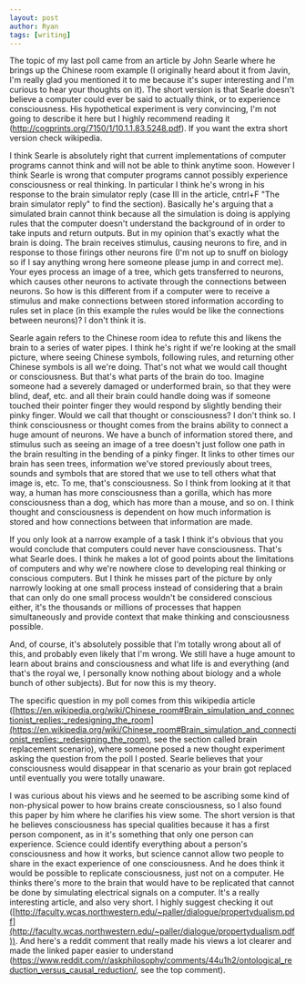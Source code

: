 ```yaml
---
layout: post
author: Ryan
tags: [writing]
---
```

The topic of my last poll came from an article by John Searle where he brings up the Chinese room example (I originally heard about it from Javin, I'm really glad you mentioned it to me because it's super interesting and I'm curious to hear your thoughts on it). The short version is that Searle doesn't believe a computer could ever be said to actually think, or to experience consciousness. His hypothetical experiment is very convincing, I'm not going to describe it here but I highly recommend reading it (http://cogprints.org/7150/1/10.1.1.83.5248.pdf). If you want the extra short version check wikipedia.

I think Searle is absolutely right that current implementations of computer programs cannot think and will not be able to think anytime soon. However I think Searle is wrong that computer programs cannot possibly experience consciousness or real thinking. In particular I think he's wrong in his response to the brain simulator reply (case III in the article, cntrl+F "The brain simulator reply" to find the section). Basically he's arguing that a simulated brain cannot think because all the simulation is doing is applying rules that the computer doesn't understand the background of in order to take inputs and return outputs. But in my opinion that's exactly what the brain is doing. The brain receives stimulus, causing neurons to fire, and in response to those firings other neurons fire (I'm not up to snuff on biology so if I say anything wrong here someone please jump in and correct me). Your eyes process an image of a tree, which gets transferred to neurons, which causes other neurons to activate through the connections between neurons. So how is this different from if a computer were to receive a stimulus and make connections between stored information according to rules set in place (in this example the rules would be like the connections between neurons)? I don't think it is.

Searle again refers to the Chinese room idea to refute this and likens the brain to a series of water pipes. I think he's right if we're looking at the small picture, where seeing Chinese symbols, following rules, and returning other Chinese symbols is all we're doing. That's not what we would call thought or consciousness. But that's what parts of the brain do too. Imagine someone had a severely damaged or underformed brain, so that they were blind, deaf, etc. and all their brain could handle doing was if someone touched their pointer finger they would respond by slightly bending their pinky finger. Would we call that thought or consciousness? I don't think so. I think consciousness or thought comes from the brains ability to connect a huge amount of neurons. We have a bunch of information stored there, and stimulus such as seeing an image of a tree doesn't just follow one path in the brain resulting in the bending of a pinky finger. It links to other times our brain has seen trees, information we've stored previously about trees, sounds and symbols that are stored that we use to tell others what that image is, etc. To me, that's consciousness. So I think from looking at it that way, a human has more consciousness than a gorilla, which has more consciousness than a dog, which has more than a mouse, and so on. I think thought and consciousness is dependent on how much information is stored and how connections between that information are made.

If you only look at a narrow example of a task I think it's obvious that you would conclude that computers could never have consciousness. That's what Searle does. I think he makes a lot of good points about the limitations of computers and why we're nowhere close to developing real thinking or conscious computers. But I think he misses part of the picture by only narrowly looking at one small process instead of considering that a brain that can only do one small process wouldn't be considered conscious either, it's the thousands or millions of processes that happen simultaneously and provide context that make thinking and consciousness possible.

And, of course, it's absolutely possible that I'm totally wrong about all of this, and probably even likely that I'm wrong. We still have a huge amount to learn about brains and consciousness and what life is and everything (and that's the royal we, I personally know nothing about biology and a whole bunch of other subjects). But for now this is my theory.

The specific question in my poll comes from this wikipedia article ([https://en.wikipedia.org/wiki/Chinese_room#Brain_simulation_and_connectionist_replies:_redesigning_the_room](https://en.wikipedia.org/wiki/Chinese_room#Brain_simulation_and_connectionist_replies:_redesigning_the_room), see the section called brain replacement scenario), where someone posed a new thought experiment asking the question from the poll I posted. Searle believes that your consciousness would disappear in that scenario as your brain got replaced until eventually you were totally unaware.

I was curious about his views and he seemed to be ascribing some kind of non-physical power to how brains create consciousness, so I also found this paper by him where he clarifies his view some. The short version is that he believes consciousness has special qualities because it has a first person component, as in it's something that only one person can experience. Science could identify everything about a person's consciousness and how it works, but science cannot allow two people to share in the exact experience of one consciousness. And he does think it would be possible to replicate consciousness, just not on a computer. He thinks there's more to the brain that would have to be replicated that cannot be done by simulating electrical signals on a computer. It's a really interesting article, and also very short. I highly suggest checking it out ([http://faculty.wcas.northwestern.edu/~paller/dialogue/propertydualism.pdf](http://faculty.wcas.northwestern.edu/~paller/dialogue/propertydualism.pdf)). And here's a reddit comment that really made his views a lot clearer and made the linked paper easier to understand (https://www.reddit.com/r/askphilosophy/comments/44u1h2/ontological_reduction_versus_causal_reduction/, see the top comment).